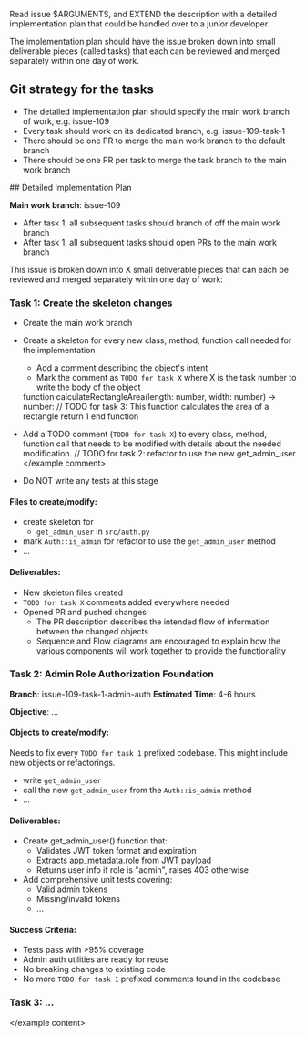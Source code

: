 Read issue $ARGUMENTS, and EXTEND the description with a detailed implementation plan that could be handled over to a junior developer. 

The implementation plan should have the issue broken down into small deliverable pieces (called tasks) that each can be reviewed and merged separately within one day of work.

## Git strategy for the tasks

- The detailed implementation plan should specify the main work branch of work, e.g. issue-109
- Every task should work on its dedicated branch, e.g. issue-109-task-1
- There should be one PR to merge the main work branch to the default branch
- There should be one PR per task to merge the task branch to the main work branch

<example content>
## Detailed Implementation Plan

**Main work branch**: issue-109

- After task 1, all subsequent tasks should branch of off the main work branch
- After task 1, all subsequent tasks should open PRs to the main work branch

This issue is broken down into X small deliverable pieces that can each be reviewed and merged separately within one day of work:

### Task 1: Create the skeleton changes

- Create the main work branch
- Create a skeleton for every new class, method, function call needed for the implementation
   - Add a comment describing the object's intent
   - Mark the comment as `TODO for task X` where X is the task number to write the body of the object

   <example new object>
   function calculateRectangleArea(length: number, width: number) -> number:
       // TODO for task 3: This function calculates the area of a rectangle
       return 1
   end function
   </example>

- Add a TODO comment (`TODO for task X`) to every class, method, function call that needs to be modified with details about the needed modification.
   <example comment>
   // TODO for task 2: refactor to use the new get_admin_user
   </example comment>
- Do NOT write any tests at this stage

#### Files to create/modify:

- create skeleton for
  - `get_admin_user` in `src/auth.py`
- mark `Auth::is_admin` for refactor to use the `get_admin_user` method
- ...

#### Deliverables:

- New skeleton files created
- `TODO for task X` comments added everywhere needed
- Opened PR and pushed changes
  - The PR description describes the intended flow of information between the changed objects
  - Sequence and Flow diagrams are encouraged to explain how the various components will work together to provide the functionality
 
### Task 2: Admin Role Authorization Foundation

**Branch**: issue-109-task-1-admin-auth
**Estimated Time**: 4-6 hours

**Objective**: ...

#### Objects to create/modify:

Needs to fix every `TODO for task 1` prefixed codebase. This might include new objects or refactorings.

- write `get_admin_user`
- call the new `get_admin_user` from the `Auth::is_admin` method
- ...

#### Deliverables:

- Create get_admin_user() function that:
   - Validates JWT token format and expiration
   - Extracts app_metadata.role from JWT payload
   - Returns user info if role is "admin", raises 403 otherwise
- Add comprehensive unit tests covering:
   - Valid admin tokens
   - Missing/invalid tokens
   - ...

#### Success Criteria:

- Tests pass with >95% coverage
- Admin auth utilities are ready for reuse
- No breaking changes to existing code
- No more `TODO for task 1` prefixed comments found in the codebase

### Task 3: ...

</example content>
